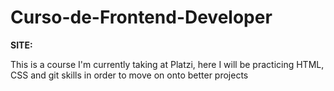 # Curso-de-Frontend-Developer

**SITE:**

This is a course I'm currently taking at Platzi, here I will be practicing HTML, CSS and git skills in order to move on onto better projects
